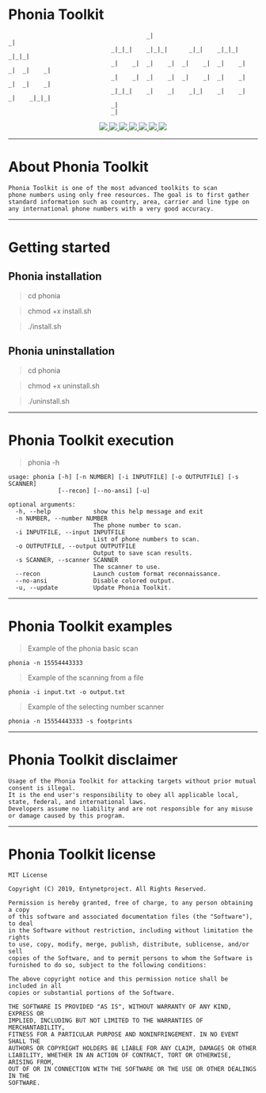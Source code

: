 # Phonia Toolkit
                                                       
                                           _|                            _|            
                                 _|_|_|    _|_|_|      _|_|    _|_|_|          _|_|_|  
                                 _|    _|  _|    _|  _|    _|  _|    _|  _|  _|    _|  
                                 _|    _|  _|    _|  _|    _|  _|    _|  _|  _|    _|  
                                 _|_|_|    _|    _|    _|_|    _|    _|  _|    _|_|_|  
                                 _|                                                    
                                 _|

<p align="center">
  <a href="http://entynetproject.simplesite.com/">
    <img src="https://img.shields.io/badge/entynetproject-Ivan%20Nikolsky-blue.svg">
  </a>
  <a href="https://github.com/entynetproject/phonia/releases">
    <img src="https://img.shields.io/github/release/entynetproject/phonia.svg">
  </a>
  <a href="https://wikipedia.org/wiki/Python_(programming_language)">
    <img src="https://img.shields.io/badge/language-python-blue.svg">
 </a>
  <a href="https://github.com/entynetproject/phonia">
      <img src="https://img.shields.io/badge/gather-PNI-red.svg?maxAge=2592000">
 </a>
  <a href="https://github.com/entynetproject/phonia/issues?q=is%3Aissue+is%3Aclosed">
      <img src="https://img.shields.io/github/issues/entynetproject/phonia.svg">
  </a>
  <a href="https://github.com/entynetproject/phonia/wiki">
      <img src="https://img.shields.io/badge/wiki%20-phonia-lightgrey.svg">
 </a>
  <a href="https://twitter.com/entynetproject">
    <img src="https://img.shields.io/badge/twitter-entynetproject-blue.svg">
 </a>
</p>

***

# About Phonia Toolkit

    Phonia Toolkit is one of the most advanced toolkits to scan 
    phone numbers using only free resources. The goal is to first gather 
    standard information such as country, area, carrier and line type on 
    any international phone numbers with a very good accuracy.

***

# Getting started

## Phonia installation

> cd phonia

> chmod +x install.sh

> ./install.sh

## Phonia uninstallation

> cd phonia

> chmod +x uninstall.sh

> ./uninstall.sh

***

# Phonia Toolkit execution

> phonia -h

```
usage: phonia [-h] [-n NUMBER] [-i INPUTFILE] [-o OUTPUTFILE] [-s SCANNER]
              [--recon] [--no-ansi] [-u]

optional arguments:
  -h, --help            show this help message and exit
  -n NUMBER, --number NUMBER
                        The phone number to scan.
  -i INPUTFILE, --input INPUTFILE
                        List of phone numbers to scan.
  -o OUTPUTFILE, --output OUTPUTFILE
                        Output to save scan results.
  -s SCANNER, --scanner SCANNER
                        The scanner to use.
  --recon               Launch custom format reconnaissance.
  --no-ansi             Disable colored output.
  -u, --update          Update Phonia Toolkit.
```

***
  
# Phonia Toolkit examples

> Example of the phonia basic scan
    
    phonia -n 15554443333
    
> Example of the scanning from a file

    phonia -i input.txt -o output.txt
    
> Example of the selecting number scanner

    phonia -n 15554443333 -s footprints

***

# Phonia Toolkit disclaimer

    Usage of the Phonia Toolkit for attacking targets without prior mutual consent is illegal. 
    It is the end user's responsibility to obey all applicable local, state, federal, and international laws. 
    Developers assume no liability and are not responsible for any misuse or damage caused by this program.

***

# Phonia Toolkit license

    MIT License

    Copyright (C) 2019, Entynetproject. All Rights Reserved.

    Permission is hereby granted, free of charge, to any person obtaining a copy
    of this software and associated documentation files (the "Software"), to deal
    in the Software without restriction, including without limitation the rights
    to use, copy, modify, merge, publish, distribute, sublicense, and/or sell
    copies of the Software, and to permit persons to whom the Software is
    furnished to do so, subject to the following conditions:

    The above copyright notice and this permission notice shall be included in all
    copies or substantial portions of the Software.

    THE SOFTWARE IS PROVIDED "AS IS", WITHOUT WARRANTY OF ANY KIND, EXPRESS OR
    IMPLIED, INCLUDING BUT NOT LIMITED TO THE WARRANTIES OF MERCHANTABILITY,
    FITNESS FOR A PARTICULAR PURPOSE AND NONINFRINGEMENT. IN NO EVENT SHALL THE
    AUTHORS OR COPYRIGHT HOLDERS BE LIABLE FOR ANY CLAIM, DAMAGES OR OTHER
    LIABILITY, WHETHER IN AN ACTION OF CONTRACT, TORT OR OTHERWISE, ARISING FROM,
    OUT OF OR IN CONNECTION WITH THE SOFTWARE OR THE USE OR OTHER DEALINGS IN THE
    SOFTWARE.
